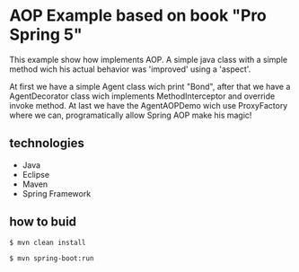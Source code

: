 # AOP Example based on book "Pro Spring 5"

This example show how implements AOP. A simple java class with a simple method wich his actual behavior was 'improved' using a 'aspect'. 


At first we have a simple Agent class wich print "Bond", after that we have a AgentDecorator class wich implements MethodInterceptor and override invoke method. At last we have the AgentAOPDemo wich use ProxyFactory where we can, programatically allow Spring AOP make his magic! 

## technologies
- Java
- Eclipse
- Maven
- Spring Framework

## how to buid

```$ mvn clean install```

```$ mvn spring-boot:run```
